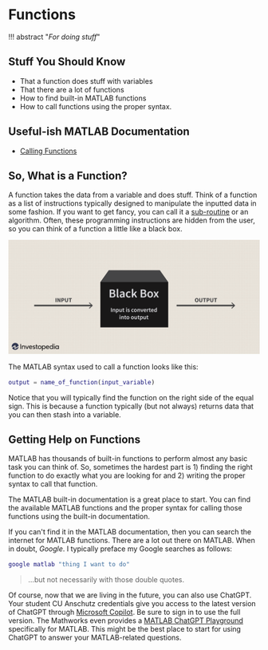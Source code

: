 # Functions

!!! abstract "*For doing stuff*"

## Stuff You Should Know

* That a function does stuff with variables
* That there are a lot of functions
* How to find built-in MATLAB functions
* How to call functions using the proper syntax.

## Useful-ish MATLAB Documentation

* [Calling Functions](http://www.mathworks.com/help/matlab/learn_matlab/calling-functions.html)

## So, What is a Function?

A function takes the data from a variable and does stuff. Think of a function as a list of instructions typically designed to manipulate the inputted data in some fashion. If you want to get fancy, you can call it a [sub-routine](https://en.wikipedia.org/wiki/Subroutine) or an algorithm. Often, these programming instructions are hidden from the user, so you can think of a function a little like a black box.

![Function as a Black Box][img_black_box]

[img_black_box]:images/black_box.png

The MATLAB syntax used to call a function looks like this:

```matlab
output = name_of_function(input_variable)
```

Notice that you will typically find the function on the right side of the equal sign. This is because a function typically (but not always) returns data that you can then stash into a variable.

## Getting Help on Functions

MATLAB has thousands of built-in functions to perform almost any basic task you can think of. So, sometimes the hardest part is 1) finding the right function to do exactly what you are looking for and 2) writing the proper syntax to call that function.

The MATLAB built-in documentation is a great place to start. You can find the available MATLAB functions and the proper syntax for calling those functions using the built-in documentation.

If you can't find it in the MATLAB documentation, then you can search the internet for MATLAB functions. There are a lot out there on MATLAB. When in doubt, *Google*. I typically preface my Google searches as follows:

```matlab
google matlab "thing I want to do"
```

>…but not necessarily with those double quotes.

Of course, now that we are living in the future, you can also use ChatGPT. Your student CU Anschutz credentials give you access to the latest version of ChatGPT through  [Microsoft Copilot](https://copilot.microsoft.com). Be sure to sign in to use the full version. The Mathworks even provides a [MATLAB ChatGPT Playground](https://www.mathworks.com/matlabcentral/playground/new) specifically for MATLAB. This might be the best place to start for using ChatGPT to answer your MATLAB-related questions.
